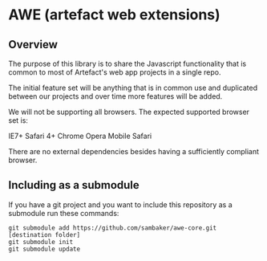 AWE (artefact web extensions)
=============================

Overview
--------

The purpose of this library is to share the Javascript functionality that is common to most of Artefact's web app projects in a single repo.

The initial feature set will be anything that is in common use and duplicated between our projects and over time more features will be added.

We will not be supporting all browsers. The expected supported browser set is:

IE7+
Safari 4+
Chrome
Opera
Mobile Safari

There are no external dependencies besides having a sufficiently compliant browser.

Including as a submodule
------------------------

If you have a git project and you want to include this repository as a submodule run these commands:

    git submodule add https://github.com/sambaker/awe-core.git [destination folder]
    git submodule init
    git submodule update

